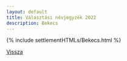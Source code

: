 ```yaml
---
layout: default
title: Választási névjegyzék 2022
description: Bekecs
---
```


{% include settlementHTMLs/Bekecs.html %}

[Vissza](./)